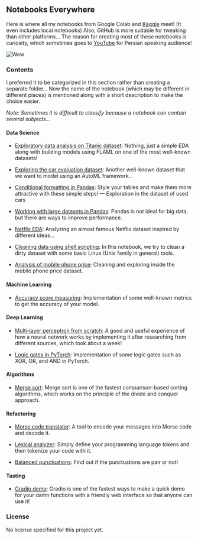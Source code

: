 ## Notebooks Everywhere

Here is where all my notebooks from Google Colab and [Kaggle](https://www.kaggle.com/sheikhartin) meet! (It even includes local notebooks) Also, GitHub is more suitable for tweaking than other platforms... The reason for creating most of these notebooks is curiosity, which sometimes goes to [YouTube](https://www.youtube.com/@artin-mohammadi) for Persian speaking audience!

![Wow](https://media.giphy.com/media/gtakVlnStZUbe/giphy.gif)

### Contents

I preferred it to be categorized in this section rather than creating a separate folder... Now the name of the notebook (which may be different in different places) is mentioned along with a short description to make the choice easier.

_Note: Sometimes it is difficult to classify because a notebook can contain several subjects..._

#### Data Science

- [Exploratory data analysis on Titanic dataset](Titanic_EDA.ipynb): Nothing, just a simple EDA along with building models using FLAML on one of the most well-known datasets!

- [Exploring the car evaluation dataset](Car_Evaluation_EDA.ipynb): Another well-known dataset that we want to model using an AutoML framework...

- [Conditional formatting in Pandas](Conditional_Formatting_in_Pandas.ipynb): Style your tables and make them more attractive with these simple steps! — Exploration in the dataset of used cars

- [Working with large datasets in Pandas](Working_With_Large_Datasets_in_Pandas.ipynb): Pandas is not ideal for big data, but there are ways to improve performance.

- [Netflix EDA](Netflix_Movies_and_TV_Shows_EDA.ipynb): Analyzing an almost famous Netflix dataset inspired by different ideas...

- [Cleaning data using shell scripting](Cleaning_Mobile_Phone_Price_Dataset_Using_Shell_Scripting.ipynb): In this notebook, we try to clean a dirty dataset with some basic Linux (Unix family in general) tools.

- [Analysis of mobile phone price](Mobile_Phone_Price_EDA.ipynb): Cleaning and exploring inside the mobile phone price dataset.

#### Machine Learning

- [Accuracy score measuring](Accuracy_Score_Measuring.ipynb): Implementation of some well-known metrics to get the accuracy of your model.

#### Deep Learning

- [Multi-layer perceptron from scratch](Multilayer_Perceptron_From_Scratch.ipynb): A good and useful experience of how a neural network works by implementing it after researching from different sources, which took about a week!

- [Logic gates in PyTorch](Logic_Gates_in_PyTorch.ipynb): Implementation of some logic gates such as XOR, OR, and AND in PyTorch.

#### Algorithms

- [Merge sort](Merge_Sort_Algorithm.ipynb): Merge sort is one of the fastest comparison-based sorting algorithms, which works on the principle of the divide and conquer approach.

#### Refactoring

- [Morse code translator](Morse_Code_Translator.ipynb): A tool to encode your messages into Morse code and decode it.

- [Lexical analyzer](A_Lexical_Analyzer.ipynb): Simply define your programming language tokens and then tokenize your code with it.

- [Balanced punctuations](Balanced_Punctuations.ipynb): Find out if the punctuations are pair or not!

#### Tasting

- [Gradio demo](Gradio_Demo.ipynb): Gradio is one of the fastest ways to make a quick demo for your damn functions with a friendly web interface so that anyone can use it!

### License

No license specified for this project yet.

